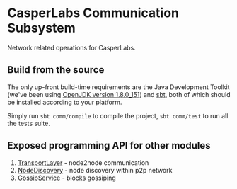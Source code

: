 # CasperLabs Communication Subsystem

Network related operations for CasperLabs. 

## Build from the source

The only up-front build-time requirements are the Java Development Toolkit (we've been using [OpenJDK version
1.8.0_151](http://openjdk.java.net/install/)) and [sbt](http://www.scala-sbt.org/download.html), both of which should be installed
according to your platform.

Simply run `sbt comm/compile` to compile the project, `sbt comm/test` to run all the tests suite.

## Exposed programming API for other modules

1. [TransportLayer](/src/main/scala/io/casperlabs/comm/transport/TransportLayer.scala) - node2node communication
2. [NodeDiscovery](/src/main/scala/io/casperlabs/comm/discovery/NodeDiscovery.scala)  - node discovery within p2p network
3. [GossipService](/src/main/scala/io/casperlabs/comm/gossiping/GossipService.scala) - blocks gossiping
